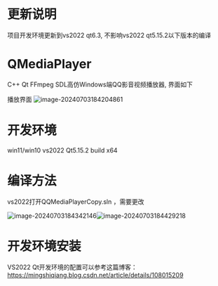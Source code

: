 # 更新说明
项目开发环境更新到vs2022 qt6.3, 不影响vs2022 qt5.15.2以下版本的编译

# QMediaPlayer

C++ Qt FFmpeg SDL高仿Windows端QQ影音视频播放器, 界面如下

播放界面
![image-20240703184204861](F:\SoftDown\Typora\image-20240703184204861.png)

# 开发环境 
win11/win10  vs2022 Qt5.15.2 
build  x64

# 编译方法
vs2022打开QQMediaPlayerCopy.sln ，需要更改

![image-20240703184342146](F:\SoftDown\Typora\image-20240703184342146.png)![image-20240703184429218](F:\SoftDown\Typora\image-20240703184429218.png)




# 开发环境安装
VS2022 Qt开发环境的配置可以参考这篇博客：https://mingshiqiang.blog.csdn.net/article/details/108015209

